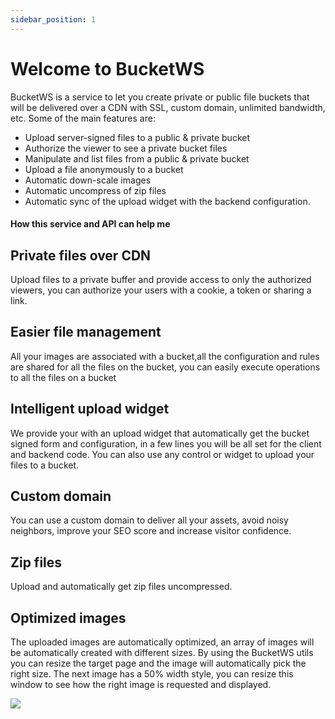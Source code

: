 ```yaml
---
sidebar_position: 1
---
```


# Welcome to BucketWS

BucketWS is a service to let you create private or public file buckets that will be delivered over a CDN with SSL, custom domain, unlimited bandwidth, etc. Some of the main features are:

- Upload server-signed files to a public & private bucket
- Authorize the viewer to see a private bucket files
- Manipulate and list files from a public & private bucket
- Upload a file anonymously to a bucket
- Automatic down-scale images
- Automatic uncompress of zip files
- Automatic sync of the upload widget with the backend configuration.

#### How this service and API can help me

## Private files over CDN

Upload files to a private buffer and provide access to only the authorized viewers, you can authorize your users with a cookie, a token or sharing a link.

## Easier file management

All your images are associated with a bucket,all the configuration and rules are shared for all the files on the bucket, you can easily execute operations to all the files on a bucket

## Intelligent upload widget

We provide your with an upload widget that automatically get the bucket signed form and configuration, in a few lines you will be all set for the client and backend code.
You can also use any control or widget to upload your files to a bucket.

## Custom domain

You can use a custom domain to deliver all your assets, avoid noisy neighbors, improve your SEO score and increase visitor confidence.

## Zip files

Upload and automatically get zip files uncompressed.

## Optimized images

The uploaded images are automatically optimized, an array of images will be automatically created with different sizes.
By using the BucketWS utils you can resize the target page and the image will automatically pick the right size.
The next image has a 50% width style, you can resize this window to see how the right image is requested and displayed.

<div style={{
display: 'flex',
justifyContent: 'center'
}}>
<img style={{width: '50%', margin: 'auto'}} src="https://www.bucketws.com/images/file/ba3dcb031f209c883d98c82f21ebaf73.jpg" />
</div>
